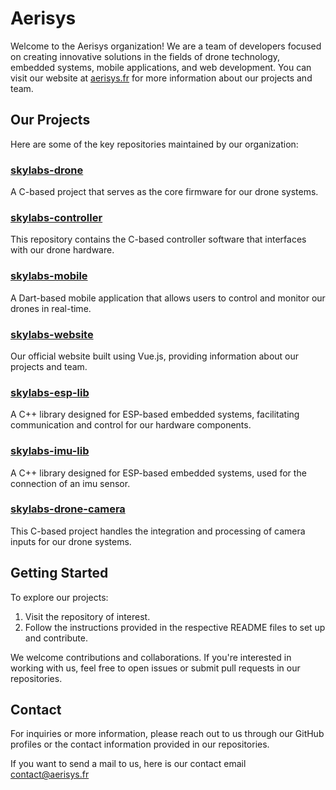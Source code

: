 # Aerisys

Welcome to the Aerisys organization! We are a team of developers focused on creating innovative solutions in the fields of drone technology, embedded systems, mobile applications, and web development.
You can visit our website at [aerisys.fr](https://aerisys.fr) for more information about our projects and team.

## Our Projects

Here are some of the key repositories maintained by our organization:

### [skylabs-drone](https://github.com/Aerisys/skylab-drone)

A C-based project that serves as the core firmware for our drone systems.

### [skylabs-controller](https://github.com/Aerisys/skylab-controller)

This repository contains the C-based controller software that interfaces with our drone hardware.

### [skylabs-mobile](https://github.com/Aerisys/skylab-mobile)

A Dart-based mobile application that allows users to control and monitor our drones in real-time.

### [skylabs-website](https://github.com/Aerisys/skylab-website)

Our official website built using Vue.js, providing information about our projects and team.

### [skylabs-esp-lib](https://github.com/Aerisys/skylab-esp-lib)

A C++ library designed for ESP-based embedded systems, facilitating communication and control for our hardware components.

### [skylabs-imu-lib](https://github.com/Aerisys/skylab-imu-lib)

A C++ library designed for ESP-based embedded systems, used for the connection of an imu sensor.

### [skylabs-drone-camera](https://github.com/Aerisys/skylab-drone-camera)

This C-based project handles the integration and processing of camera inputs for our drone systems.

## Getting Started

To explore our projects:

1. Visit the repository of interest.
2. Follow the instructions provided in the respective README files to set up and contribute.

We welcome contributions and collaborations. If you're interested in working with us, feel free to open issues or submit pull requests in our repositories.

## Contact

For inquiries or more information, please reach out to us through our GitHub profiles or the contact information provided in our repositories.

If you want to send a mail to us, here is our contact email [contact@aerisys.fr](contact@aerisys.fr)
